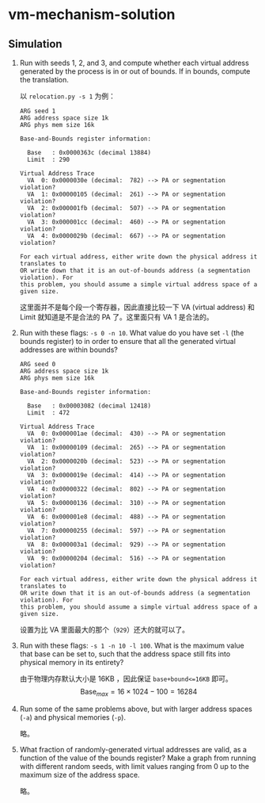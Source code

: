 # vm-mechanism-solution

## Simulation

1. Run with seeds 1, 2, and 3, and compute whether each virtual address generated by the process is in or out of bounds. If in bounds, compute the translation.

   以 `relocation.py -s 1` 为例：

   ```
   ARG seed 1
   ARG address space size 1k
   ARG phys mem size 16k
   
   Base-and-Bounds register information:
   
     Base   : 0x0000363c (decimal 13884)
     Limit  : 290
   
   Virtual Address Trace
     VA  0: 0x0000030e (decimal:  782) --> PA or segmentation violation?
     VA  1: 0x00000105 (decimal:  261) --> PA or segmentation violation?
     VA  2: 0x000001fb (decimal:  507) --> PA or segmentation violation?
     VA  3: 0x000001cc (decimal:  460) --> PA or segmentation violation?
     VA  4: 0x0000029b (decimal:  667) --> PA or segmentation violation?
   
   For each virtual address, either write down the physical address it translates to
   OR write down that it is an out-of-bounds address (a segmentation violation). For
   this problem, you should assume a simple virtual address space of a given size.
   ```

   这里面并不是每个段一个寄存器，因此直接比较一下 VA (virtual address) 和 Limit 就知道是不是合法的 PA 了。这里面只有 VA 1 是合法的。

2. Run with these flags: `-s 0 -n 10`. What value do you have set `-l` (the bounds register) to in order to ensure that all the generated virtual addresses are within bounds?

   ```
   ARG seed 0
   ARG address space size 1k
   ARG phys mem size 16k
   
   Base-and-Bounds register information:
   
     Base   : 0x00003082 (decimal 12418)
     Limit  : 472
   
   Virtual Address Trace
     VA  0: 0x000001ae (decimal:  430) --> PA or segmentation violation?
     VA  1: 0x00000109 (decimal:  265) --> PA or segmentation violation?
     VA  2: 0x0000020b (decimal:  523) --> PA or segmentation violation?
     VA  3: 0x0000019e (decimal:  414) --> PA or segmentation violation?
     VA  4: 0x00000322 (decimal:  802) --> PA or segmentation violation?
     VA  5: 0x00000136 (decimal:  310) --> PA or segmentation violation?
     VA  6: 0x000001e8 (decimal:  488) --> PA or segmentation violation?
     VA  7: 0x00000255 (decimal:  597) --> PA or segmentation violation?
     VA  8: 0x000003a1 (decimal:  929) --> PA or segmentation violation?
     VA  9: 0x00000204 (decimal:  516) --> PA or segmentation violation?
   
   For each virtual address, either write down the physical address it translates to
   OR write down that it is an out-of-bounds address (a segmentation violation). For
   this problem, you should assume a simple virtual address space of a given size.
   ```

   设置为比 VA 里面最大的那个（`929`）还大的就可以了。

3. Run with these flags: `-s 1 -n 10 -l 100`. What is the maximum value that base can be set to, such that the address space still fits into physical memory in its entirety?

   由于物理内存默认大小是 16KB ，因此保证 `base+bound<=16KB` 即可。
   $$
   \mathrm{Base}_{max} = 16 \times 1024 - 100 = 16284
   $$

4. Run some of the same problems above, but with larger address spaces (`-a`) and physical memories (`-p`).

   略。

5. What fraction of randomly-generated virtual addresses are valid, as a function of the value of the bounds register? Make a graph from running with different random seeds, with limit values ranging from 0 up to the maximum size of the address space.

   略。
